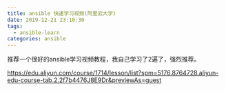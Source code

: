 ```yaml
---
title: ansible 快速学习视频(阿里云大学)
date: 2019-12-21 23:10:30
tags: 
  - ansible-learn
categories: ansible
---
```


推荐一个很好的ansible学习视频教程，我自己学习了2遍了，强烈推荐。

<!--more-->

https://edu.aliyun.com/course/1714/lesson/list?spm=5176.8764728.aliyun-edu-course-tab.2.2f7b4476J8E9Dr&previewAs=guest